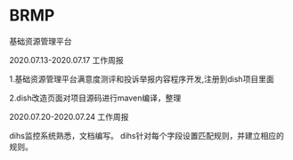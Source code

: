 # BRMP
基础资源管理平台

2020.07.13-2020.07.17 工作周报

1.基础资源管理平台满意度测评和投诉举报内容程序开发,注册到dish项目里面

2.dish改造页面对项目源码进行maven编译，整理


2020.07.20-2020.07.24 工作周报

dihs监控系统熟悉，文档编写。
dihs针对每个字段设置匹配规则，并建立相应的规则。
